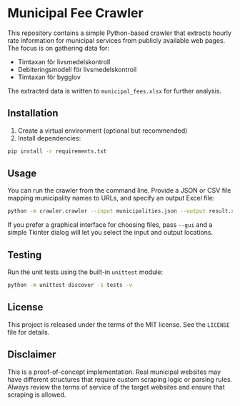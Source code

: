 # Municipal Fee Crawler

This repository contains a simple Python-based crawler that extracts
hourly rate information for municipal services from publicly available
web pages. The focus is on gathering data for:

- Timtaxan för livsmedelskontroll
- Debiteringsmodell för livsmedelskontroll
- Timtaxan för bygglov

The extracted data is written to `municipal_fees.xlsx` for further
analysis.

## Installation

1. Create a virtual environment (optional but recommended)
2. Install dependencies:

```bash
pip install -r requirements.txt
```

## Usage

You can run the crawler from the command line. Provide a JSON or CSV
file mapping municipality names to URLs, and specify an output Excel
file:

```bash
python -m crawler.crawler --input municipalities.json --output result.xlsx
```

If you prefer a graphical interface for choosing files, pass `--gui` and
a simple Tkinter dialog will let you select the input and output
locations.

## Testing

Run the unit tests using the built-in `unittest` module:

```bash
python -m unittest discover -s tests -v
```

## License

This project is released under the terms of the MIT license. See the
`LICENSE` file for details.

## Disclaimer

This is a proof-of-concept implementation. Real municipal websites may
have different structures that require custom scraping logic or parsing
rules. Always review the terms of service of the target websites and
ensure that scraping is allowed.
